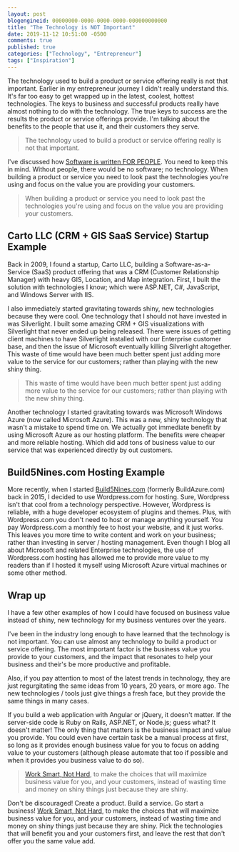 ```yaml
---
layout: post
blogengineid: 00000000-0000-0000-0000-000000000000
title: "The Technology is NOT Important"
date: 2019-11-12 10:51:00 -0500
comments: true
published: true
categories: ["Technology", "Entrepreneur"]
tags: ["Inspiration"]
---
```


The technology used to build a product or service offering really is not that important. Earlier in my entrepreneur journey I didn't really understand this. It's far too easy to get wrapped up in the latest, coolest, hottest technologies. The keys to business and successful products really have almost nothing to do with the technology. The true keys to success are the results the product or service offerings provide. I'm talking about the benefits to the people that use it, and their customers they serve.

> The technology used to build a product or service offering really is not that important.

I've discussed how [Software is written FOR PEOPLE](https://pietschsoft.com/post/2016/09/09/software-is-written-for-people). You need to keep this in mind. Without people, there would be no software; no technology. When building a product or service you need to look past the technologies you're using and focus on the value you are providing your customers.

> When building a product or service you need to look past the technologies you're using and focus on the value you are providing your customers.

## Carto LLC (CRM + GIS SaaS Service) Startup Example

Back in 2009, I found a startup, Carto LLC, building a Software-as-a-Service (SaaS) product offering that was a CRM (Customer Relationship Manager) with heavy GIS, Location, and Map integration. First, I built the solution with technologies I know; which were ASP.NET, C#, JavaScript, and Windows Server with IIS.

I also immediately started gravitating towards shiny, new technologies because they were cool. One technology that I should not have invested in was Silverlight. I built some amazing CRM + GIS visualizations with Silverlight that never ended up being released. There were issues of getting client machines to have Silverlight installed with our Enterprise customer base, and then the issue of Microsoft eventually killing Silverlight altogether. This waste of time would have been much better spent just adding more value to the service for our customers; rather than playing with the new shiny thing.

> This waste of time would have been much better spent just adding more value to the service for our customers; rather than playing with the new shiny thing.

Another technology I started gravitating towards was Microsoft Windows Azure (now called Microsoft Azure). This was a new, shiny technology that wasn't a mistake to spend time on. We actually got immediate benefit by using Microsoft Azure as our hosting platform. The benefits were cheaper and more reliable hosting. Which did add tons of business value to our service that was experienced directly by out customers.

## Build5Nines.com Hosting Example

More recently, when I started [Build5Nines.com](https://build5nines.com) (formerly BuildAzure.com) back in 2015, I decided to use Wordpress.com for hosting. Sure, Wordpress isn't that cool from a technology perspective. However, Wordpress is reliable, with a huge developer ecosystem of plugins and themes. Plus, with Wordpress.com you don't need to host or manage anything yourself. You pay Wordpress.com a monthly fee to host your website, and it just works. This leaves you more time to write content and work on your business; rather than investing in server / hosting management. Even though I blog all about Microsoft and related Enterprise technologies, the use of Wordpress.com hosting has allowed me to provide more value to my readers than if I hosted it myself using Microsoft Azure virtual machines or some other method.

## Wrap up

I have a few other examples of how I could have focused on business value instead of shiny, new technology for my business ventures over the years.

I've been in the industry long enough to have learned that the technology is not important. You can use almost any technology to build a product or service offering. The most important factor is the business value you provide to your customers, and the impact that resonates to help your business and their's be more productive and profitable.

Also, if you pay attention to most of the latest trends in technology, they are just regurgitating the same ideas from 10 years, 20 years, or more ago. The new technologies / tools just give things a fresh face, but they provide the same things in many cases.

If you build a web application with Angular or jQuery, it doesn't matter. If the server-side code is Ruby on Rails, ASP.NET, or Node.js; guess what? It doesn't matter! The only thing that matters is the business impact and value you provide. You could even have certain task be a manual process at first, so long as it provides enough business value for you to focus on adding value to your customers (although please automate that too if possible and when it provides you business value to do so).

> [Work Smart, Not Hard](https://pietschsoft.com/post/2013/07/27/work-smart-not-hard), to make the choices that will maximize business value for you, and your customers, instead of wasting time and money on shiny things just because they are shiny.

Don't be discouraged! Create a product. Build a service. Go start a business! [Work Smart, Not Hard](https://pietschsoft.com/post/2013/07/27/work-smart-not-hard), to make the choices that will maximize business value for you, and your customers, instead of wasting time and money on shiny things just because they are shiny. Pick the technologies that will benefit you and your customers first, and leave the rest that don't offer you the same value add.
